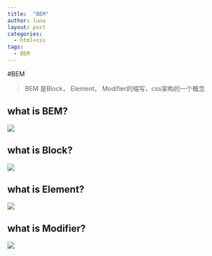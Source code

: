 ```yaml
---
title:  "BEM"
author: luna
layout: post
categories: 
  - html+css
tags: 
  - BEM
---
```


#BEM
> BEM 是Block， Element， Modifier的缩写，css架构的一个概念

## what is BEM?

![](http://guhuina.github.io/images/bem/4.png)

## what is Block?

![](http://guhuina.github.io/images/bem/1.png)

## what is Element?

![](http://guhuina.github.io/images/bem/2.png)

## what is Modifier?

![](http://guhuina.github.io/images/bem/3.png)